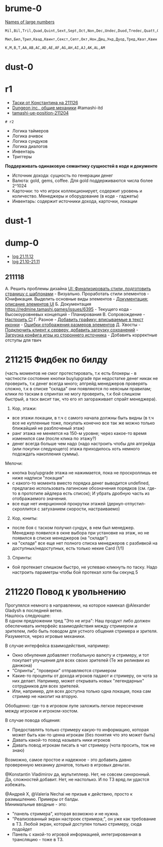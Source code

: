 # brume-0 

[Names of large numbers](https://en.wikipedia.org/wiki/Names_of_large_numbers)

```
Mil,Bil,Tril,Quad,Quint,Sext,Sept,Oct,Non,Dec,Undec,Duod,Tredec,Quatt,Quind,Sexdec

Мил,Бил,Трил,Квад,Квинт,Секст,Септ,Окт,Нон,Дец,Унд,Дуод,Тред,Кват,Квин

K,M,B,T,AA,AB,AC,AD,AE,AF,AG,AH,AI,AJ,AK,AL,AM
```

# dust-0

# r1
- [Таски от Константина на 211126](tamashi-dust-211126.md)
- [Dungeon inc., общие механики](tamashi-DungeonInc-decompose-0.md) #tamashi-itd 
- [tamashi-ue-position-211204](tamashi-ue-position-211204.md)

`# r2`
- Логика таймеров
- Логика ачивок
- Логика сундуков
- Логика диалогов
- Инвентарь
- Триггеры

**Поддерживать одинаковую семантику сущностей в коде и документе**
- Источник дохода: сущность по генерации денег
- Валюта: gold, gems, coffee. Для gold поддерживаются числа более 2^1024 
- Карточки: то что игрок коллекционирует, содержит уровень и количество. Менеджеры и оборудование (в коде - гаджеты)
- Инвентарь: содержит источники дохода, карточки, локации
# dust-1

# dump-0
- [log 21.11.12](tamashi-itd-log-211112.md)
- [log 21.10-21.11](tamashi-itd-log-2110_2111.md)

## 211118
А. Решить проблемы дизайна
	[UI: Финализировать стили, подготовить страницу с шаблонами](https://redmine.tamashi.games/issues/6409)
	- Визуально. Проработать стили элементов
	- Юнификация. Выделить основные виды элементов
	- [Документация: описание элементов UI](https://redmine.tamashi.games/issues/6413)
Б. Документация
	https://redmine.tamashi.games/issues/6395
	- Текущего кода 
	- Высокоуровневых концепций
	- Планирования
В. Сопровождение
	- [Настроить CI](https://redmine.tamashi.games/issues/6411)
Г. Разное
	- [Добавить графику: вписываемые в текст иконки](https://redmine.tamashi.games/issues/6392)
	- [Ошибки отображения размеров элементов](https://redmine.tamashi.games/issues/6391)
Д. Хвосты
	- [Подключить клиент к серверу, добавить загрузку сохранений](https://redmine.tamashi.games/issues/6410)
	- [Загрузка конфига игры из стороннего источника](https://redmine.tamashi.games/issues/6412)
	- Добавить корректные отступы для твич


# 211215 Фидбек по билду
(часть моментов не смог протестировать, т.к есть блокеры - 
в частности состояние кнопки buy/upgrade при недостатке денег никак не проверить, т.к денег всегда много;
апгрейд менеджеров проверять сложно, т.к в списке "склада" они появляются по неясным правилам;
клики по таскам в спринтах не могу проверить, т.к бой слишком быстрый, а таск висит так, что его хп загораживает спрайт менеджера).

1. Кор, этажи:
- все этажи локации, в т.ч с самого начала должны быть видны (в т.ч все не купленные тоже, покупать конечно все так же можно только ближайший не разблоченый этаж)
- ранг этажа не меняется на 150-м уровне; через какое-то время изменился сам (после клика по этажу?)
- денег всегда больше чем надо (надо настроить чтобы для апгрейда (или покупки следующего) этажа приходилось хоть немного подождать накопления суммы).

Мелочи:
- кнопка buy/upgrade этажа не нажимается, пока не проскроллишь ее ниже надписи "локация"
- с какого-то момента вместо порядка денег выводится undefined, предлагаю использовать латинские обозначения порядков (см. где-то в прототипе айдлера есть список); И убрать дробную часть из отображаемого значения.
- все еще нет инерционной прокрутки этажей (дернул-отпустил-скроллится с затуханием скорости, настраиваемо)

2. Кор, юниты:
- после боя с таском получил сундук, в нем был менеджер. Менеджер появился в окне выбора при установке на этаж, но не появился в списке менеджеров (на "складе")
- на "складе" все еще нет полного списка менеджеров с разбивкой на доступных/недоступных, есть только некие Card (1/1)

3. Спринты:
- бой протекает слишком быстро, не успеваю кликнуть по таску. Надо настроить параметры чтобы бой протекал хотя бы секунд 5

# 211220 Повод к увольнению
Прогулялся немного в направлении, на которое намекал @Alexander Gladysh в последней ветке.  
Нашлось следующее:  
В одном предложении тред "Это не игра": Наш продукт либо должен обеспечивать интерфейс взаимодействия между стримером и зрителем, либо быть поводом для устного общения стримера и зрителя. Разумеется, через игровые механики.  
  
В случае интерфейса взаимодействия, например:  
- Окно обнуления добавляет глобальную валюту и стримеру, и тот покупает улучшения для всех своих зрителей (Те же реликвии из данжона)  
- "Спринты", "проверки" отправляются стримером  
- Какие-то проценты от дохода игроков падают и стримеру, он чота за них делает. Например, может открывать новых "легендарных" сотрудников для всех зрителей.  
- Или, например, для всех доступна только одна локация, пока сам стример не накопит на вторую.  
  
Обобщенно: где-то в игровом лупе заложить легкое пересечение между игроком и игроком-хостом.  
  
В случае повода общения:  
- Предоставлять только стримеру какую-то информацию, которая может быть как-то ценна игрокам (без понятия что это может быть)  
- Давать какой-то повод называть ники игроков  
- Давать повод игрокам писать в чат стримеру (чота просить, тож не знаю)  
  
Возможно, самое простое и надежное - это добавить давно проверенную механику донатов, только в игровых деньгах.  
  
@Konstantin Vladimirov да, мультиплеер. Нет, не совсем синхронный. Да, сложностей добавит. Нет, не настолько. И по ТЗ вряд ли удастся избежать.  
  
@Андрей Х, @Valeria Nechai не призыв к действию, просто к размышлению. Примеры от балды.  
Минимальные вводные - это:  
- "панель стримера", которая возможно и не нужна.  
- "Реализованный экран настроек стримера;", он уже как требование в ТЗ. Любой экран, который доступен только стримеру, сюда подойдет  
- Панель с какой-то игровой информацией, интегрированная в трансляцию - тоже в ТЗ.


